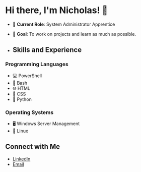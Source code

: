 # Hi there, I'm Nicholas! 👋

- 💼 **Current Role**: System Administrator Apprentice
- 🎯 **Goal**: To work on projects and learn as much as possible.

- ## Skills and Experience
### Programming Languages
- 💻 PowerShell
- 🐚 Bash
- 🌐 HTML
- 🎨 CSS
- 🐍 Python

### Operating Systems
- 🖥️ Windows Server Management
- 🐧 Linux

## Connect with Me
- [LinkedIn](https://www.linkedin.com/in/nicholas-mathu-229aab145/)
- [Email](mailto:mathunick@gmail.com)
